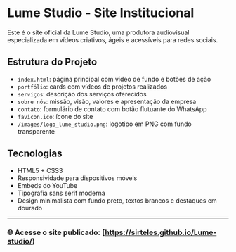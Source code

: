# Lume Studio - Site Institucional

Este é o site oficial da Lume Studio, uma produtora audiovisual especializada em vídeos criativos, ágeis e acessíveis para redes sociais.

## Estrutura do Projeto

- `index.html`: página principal com vídeo de fundo e botões de ação
- `portfólio`: cards com vídeos de projetos realizados
- `serviços`: descrição dos serviços oferecidos
- `sobre nós`: missão, visão, valores e apresentação da empresa
- `contato`: formulário de contato com botão flutuante do WhatsApp
- `favicon.ico`: ícone do site
- `/images/logo_lume_studio.png`: logotipo em PNG com fundo transparente

## Tecnologias

- HTML5 + CSS3
- Responsividade para dispositivos móveis
- Embeds do YouTube
- Tipografia sans serif moderna
- Design minimalista com fundo preto, textos brancos e destaques em dourado

---

### 🌐 Acesse o site publicado: [https://sirteles.github.io/Lume-studio/)




